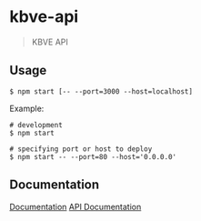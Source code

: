 # kbve-api
> KBVE API

## Usage
```shell
$ npm start [-- --port=3000 --host=localhost]
```
Example:
```
# development
$ npm start

# specifying port or host to deploy
$ npm start -- --port=80 --host='0.0.0.0'
```

## Documentation
[Documentation](docs/README.md)
[API Documentation](docs/api.md)
